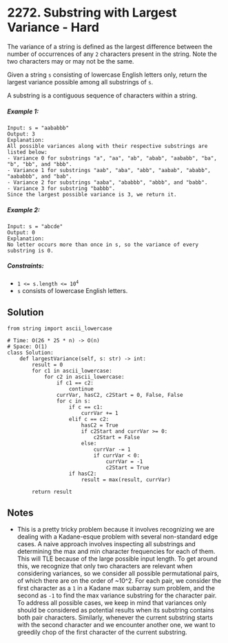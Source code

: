 # 2272. Substring with Largest Variance - Hard

The variance of a string is defined as the largest difference between the number of occurrences of any `2` characters present in the string. Note the two characters may or may not be the same.

Given a string `s` consisting of lowercase English letters only, return the largest variance possible among all substrings of `s`.

A substring is a contiguous sequence of characters within a string.

##### Example 1:

```
Input: s = "aababbb"
Output: 3
Explanation:
All possible variances along with their respective substrings are listed below:
- Variance 0 for substrings "a", "aa", "ab", "abab", "aababb", "ba", "b", "bb", and "bbb".
- Variance 1 for substrings "aab", "aba", "abb", "aabab", "ababb", "aababbb", and "bab".
- Variance 2 for substrings "aaba", "ababbb", "abbb", and "babb".
- Variance 3 for substring "babbb".
Since the largest possible variance is 3, we return it.
```

##### Example 2:

```
Input: s = "abcde"
Output: 0
Explanation:
No letter occurs more than once in s, so the variance of every substring is 0.
```

##### Constraints:

- <code>1 <= s.length <= 10<sup>4</sup></code>
- `s` consists of lowercase English letters.

## Solution

```
from string import ascii_lowercase

# Time: O(26 * 25 * n) -> O(n)
# Space: O(1)
class Solution:
    def largestVariance(self, s: str) -> int:
        result = 0
        for c1 in ascii_lowercase:
            for c2 in ascii_lowercase:
                if c1 == c2: 
                    continue
                currVar, hasC2, c2Start = 0, False, False
                for c in s:
                    if c == c1:
                        currVar += 1
                    elif c == c2:
                        hasC2 = True
                        if c2Start and currVar >= 0:
                            c2Start = False
                        else:
                            currVar -= 1
                            if currVar < 0:
                                currVar = -1
                                c2Start = True
                    if hasC2:
                        result = max(result, currVar)

        return result
```

## Notes
- This is a pretty tricky problem because it involves recognizing we are dealing with a Kadane-esque problem with several non-standard edge cases. A naive approach involves inspecting all substrings and determining the max and min character frequencies for each of them. This will TLE because of the large possible input length. To get around this, we recognize that only two characters are relevant when considering variances, so we consider all possible permutational pairs, of which there are on the order of ~10^2. For each pair, we consider the first character as a `1` in a Kadane max subarray sum problem, and the second as `-1` to find the max variance substring for the character pair. To address all possible cases, we keep in mind that variances only should be considered as potential results when its substring contains both pair characters. Similarly, whenever the current substring starts with the second character and we encounter another one, we want to greedily chop of the first character of the current substring.